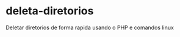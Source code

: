 deleta-diretorios
=================

Deletar diretorios de forma rapida usando o PHP e comandos linux 
